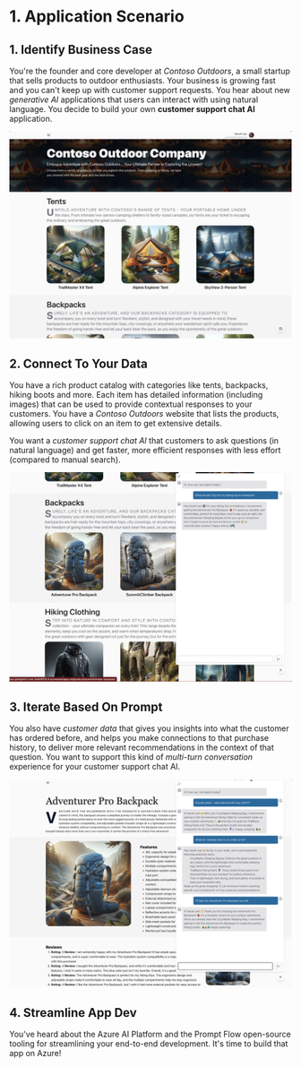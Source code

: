 # 1. Application Scenario

## 1. Identify Business Case

You're the founder and core developer at _Contoso Outdoors_, a small startup that sells products to outdoor enthusiasts. Your business is growing fast and you can't keep up with customer support requests. You hear about new _generative AI_ applications that users can interact with using natural language. You decide to build your own **customer support chat AI** application.

![Contoso Outdoors](./../img/scenario/01-customer-visits-site.png)

## 2. Connect To Your Data

You have a rich product catalog with categories like tents, backpacks, hiking boots and more. Each item has detailed information (including images) that can be used to provide contextual responses to your customers. You have a _Contoso Outdoors_ website that lists the products, allowing users to click on an item to get extensive details.

You want a _customer support chat AI_  that customers to ask questions (in natural language) and get faster, more efficient responses with less effort (compared to manual search).

![Contoso Catalog](./../img/scenario/04-customer-gets-response.png)

## 3. Iterate Based On Prompt

You also have _customer data_ that gives you insights into what the customer has ordered before, and helps you make connections to that purchase history, to deliver more relevant recommendations in the context of that question. You want to support this kind of _multi-turn conversation_ experience for your customer support chat AI.

![Contoso Chat](./../img/scenario/07-customer-multiturn-conversation.png)


## 4. Streamline App Dev

You've heard about the Azure AI Platform and the Prompt Flow open-source tooling for streamlining your end-to-end development. It's time to build that app on Azure! 